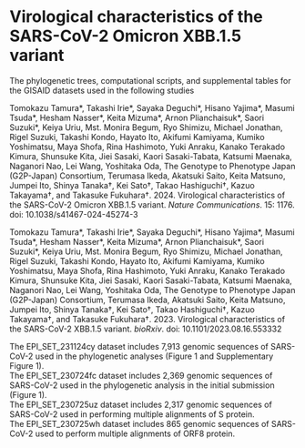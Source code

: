 # Virological characteristics of the SARS-CoV-2 Omicron XBB.1.5 variant

The phylogenetic trees, computational scripts, and supplemental tables for the GISAID datasets used in the following studies

Tomokazu Tamura*, Takashi Irie*, Sayaka Deguchi*, Hisano Yajima*, Masumi Tsuda*, Hesham Nasser*, Keita Mizuma*, Arnon Plianchaisuk*, Saori Suzuki*, Keiya Uriu, Mst. Monira Begum, Ryo Shimizu, Michael Jonathan, Rigel Suzuki, Takashi Kondo, Hayato Ito, Akifumi Kamiyama, Kumiko Yoshimatsu, Maya Shofa, Rina Hashimoto, Yuki Anraku, Kanako Terakado Kimura, Shunsuke Kita, Jiei Sasaki, Kaori Sasaki-Tabata, Katsumi Maenaka, Naganori Nao, Lei Wang, Yoshitaka Oda, The Genotype to Phenotype Japan (G2P-Japan) Consortium, Terumasa Ikeda, Akatsuki Saito, Keita Matsuno, Jumpei Ito, Shinya Tanaka†, Kei Sato†, Takao Hashiguchi†, Kazuo Takayama†, and Takasuke Fukuhara†. 2024. Virological characteristics of the SARS-CoV-2 Omicron XBB.1.5 variant. *Nature Communications*. 15: 1176. doi: 10.1038/s41467-024-45274-3

Tomokazu Tamura*, Takashi Irie*, Sayaka Deguchi*, Hisano Yajima*, Masumi Tsuda*, Hesham Nasser*, Keita Mizuma*, Arnon Plianchaisuk*, Saori Suzuki*, Keiya Uriu, Mst. Monira Begum, Ryo Shimizu, Michael Jonathan, Rigel Suzuki, Takashi Kondo, Hayato Ito, Akifumi Kamiyama, Kumiko Yoshimatsu, Maya Shofa, Rina Hashimoto, Yuki Anraku, Kanako Terakado Kimura, Shunsuke Kita, Jiei Sasaki, Kaori Sasaki-Tabata, Katsumi Maenaka, Naganori Nao, Lei Wang, Yoshitaka Oda, The Genotype to Phenotype Japan (G2P-Japan) Consortium, Terumasa Ikeda, Akatsuki Saito, Keita Matsuno, Jumpei Ito, Shinya Tanaka†, Kei Sato†, Takao Hashiguchi†, Kazuo Takayama†, and Takasuke Fukuhara†. 2023. Virological characteristics of the SARS-CoV-2 XBB.1.5 variant. *bioRxiv*. doi: 10.1101/2023.08.16.553332

The EPI_SET_231124cy dataset includes 7,913 genomic sequences of SARS-CoV-2 used in the phylogenetic analyses (Figure 1 and Supplementary Figure 1).\
The EPI_SET_230724fc dataset includes 2,369 genomic sequences of SARS-CoV-2 used in the phylogenetic analysis in the initial submission (Figure 1).\
The EPI_SET_230725uz dataset includes 2,317 genomic sequences of SARS-CoV-2 used in performing multiple alignments of S protein.\
The EPI_SET_230725wh dataset includes 865 genomic sequences of SARS-CoV-2 used to perform multiple alignments of ORF8 protein.
